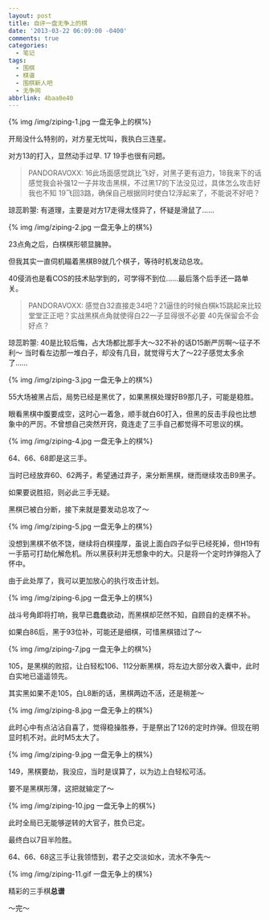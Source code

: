 ```yaml
---
layout: post
title: 自评一盘无争上的棋
date: '2013-03-22 06:09:00 -0400'
comments: true
categories:
  - 笔记
tags:
  - 围棋
  - 棋谱
  - 围棋新人吧
  - 无争网
abbrlink: 4baa0e40
---
```


{% img /img/ziping-1.jpg  一盘无争上的棋%}

开局没什么特别的，对方星无忧叫，我执白三连星。

对方13的打入，显然动手过早. 17 19手也很有问题。

> PANDORAVOXX:
> 16此场面感觉跳比飞好，对黑子更有迫力，18我来下的话感觉我会补强12一子并攻击黑棋，不过黑17的下法没见过，具体怎么攻击好我也不知
> 19飞回3路，确保自己根据同时使白12浮起来了，不能说不好吧？

琼蕊耹曌:
有道理，主要是对方17走得太怪异了，怀疑是滑鼠了……

{% img /img/ziping-2.jpg  一盘无争上的棋%}

23点角之后，白棋棋形顿显臃肿。

但我其实一直伺机瞄着黑棋B9就几个棋子，等待时机发动总攻。

40侵消也是看COS的技术贴学到的，可学得不到位……最后落个后手还一路单关。

> PANDORAVOXX:
> 感觉白32直接走34吧？21逼住的时候白棋k15跳起来比较堂堂正正吧？实战黑棋点角就使得白22一子显得很不必要
> 40先保留会不会好点？

琼蕊耹曌:
40是比较后悔，占大场都比那手大～32不补的话D15断严厉啊～征子不利～
当时看左边那一堆白子，却没有几目，就觉得亏大了～22子感觉太多余了……


{% img /img/ziping-3.jpg  一盘无争上的棋%}

55大场被黑占后，局势已经是黑优了，如果黑棋处理好B9那几子，可能是稳胜。

眼看黑棋中腹要成空，这时心一着急，顺手就白60打入，但黑的反击手段也比想象中的严厉。不曾想自己突然开窍，竟连走了三手自己都觉得不可思议的棋。

{% img /img/ziping-4.jpg  一盘无争上的棋%}

64、66、68即是这三手。

当时已经放弃60、62两子，希望通过弃子，来分断黑棋，继而继续攻击B9黑子。

如果要说胜招，则必此三手无疑。

黑棋已被白分断，接下来就是要发动总攻了～

{% img /img/ziping-5.jpg  一盘无争上的棋%}

没想到黑棋不依不饶，继续将白棋撞厚，虽说上面白四子似乎已经死掉，但H19有一手筋可打劫化解危机。所以黑获利并无想象中的大。只是将一个定时炸弹抱入了怀中。

由于此处厚了，我可以更加放心的执行攻击计划。

{% img /img/ziping-6.jpg  一盘无争上的棋%}

战斗号角即将打响，我早已蠢蠢欲动，而黑棋却茫然不知，自顾自的走棋不补。

如果白86后，黑于93位补，可能还是细棋，可惜黑棋错过了～

{% img /img/ziping-7.jpg  一盘无争上的棋%}

105，是黑棋的败招，让白轻松106、112分断黑棋，将左边大部分收入囊中，此时白实地已遥遥领先。

其实黑如果不走105，白L8断的话，黑棋两边不活，还是稍差～

{% img /img/ziping-8.jpg  一盘无争上的棋%}

此时心中有点沾沾自喜了，觉得稳操胜券，于是祭出了126的定时炸弹。但现在明显时机不对。此时M5太大了。

{% img /img/ziping-9.jpg  一盘无争上的棋%}

149，黑棋要劫，我没应，当时是误算了，以为边上白轻松可活。

要不是黑棋形薄，这把就输定了～

{% img /img/ziping-10.jpg  一盘无争上的棋%}

此时全局已无能够逆转的大官子，胜负已定。

最终白以7目半险胜。

64、66、68这三手让我领悟到，君子之交淡如水，流水不争先～

{% img /img/ziping-11.gif  一盘无争上的棋%}

精彩的三手棋**总谱**

～完～
